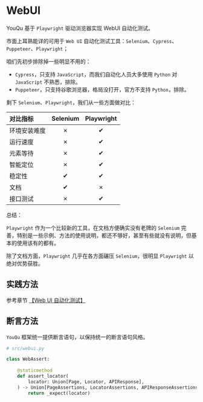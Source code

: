 # WebUI

YouQu 基于 `Playwright` 驱动浏览器实现 WebUI 自动化测试。

市面上耳熟能详的可用于 `Web UI` 自动化测试工具：`Selenium`、`Cypress`、`Puppeteer`、`Playwright`；

咱们先初步排除掉一些明显不用的：

- `Cypress`，只支持 `JavaScript`，而我们自动化人员大多使用 `Python` 对 `JavaScript` 不熟悉，排除。
- `Puppeteer`，只支持谷歌浏览器，格局没打开，官方不支持 `Python`，排除。

剩下 `Selenium`、`Playwright`，我们从一些方面做对比：

| 对比指标     | Selenium | Playwright |
| :----------- | :------: | :--------: |
| 环境安装难度 |    ✗     |     ✔      |
| 运行速度     |    ✗     |     ✔      |
| 元素等待     |    ✗     |     ✔      |
| 智能定位     |    ✗     |     ✔      |
| 稳定性       |    ✔     |     ✔      |
| 文档         |    ✔     |     ✗      |
| 接口测试     |    ✗     |     ✔      |

总结：

`Playwright` 作为一个比较新的工具，在文档方便确实没有老牌的 `Selenium` 完善，特别是一些示例、方法的使用说明，都还不够好，甚至有些就没有说明，但基本的使用该有的都有。

除了文档方面，`Playwright` 几乎在各方面碾压 `Selenium`，很明显 `Playwright` 以绝对优势获胜。

## 实践方法

参考章节 [【Web UI 自动化测试】](https://youqu.uniontech.com/%E5%AE%9E%E8%B7%B5/WebUI%E8%87%AA%E5%8A%A8%E5%8C%96%E6%B5%8B%E8%AF%95/%E5%88%9D%E5%A7%8B%E5%8C%96%E9%A1%B9%E7%9B%AE.html)

## 断言方法

`YouQu` 框架统一提供断言语句，以保持统一的断言语句风格。

```python
# src/webui.py

class WebAssert:
    
    @staticmethod
    def assert_locator(
        locator: Union[Page, Locator, APIResponse],
    ) -> Union[PageAssertions, LocatorAssertions, APIResponseAssertions]:
        return _expect(locator)
```

